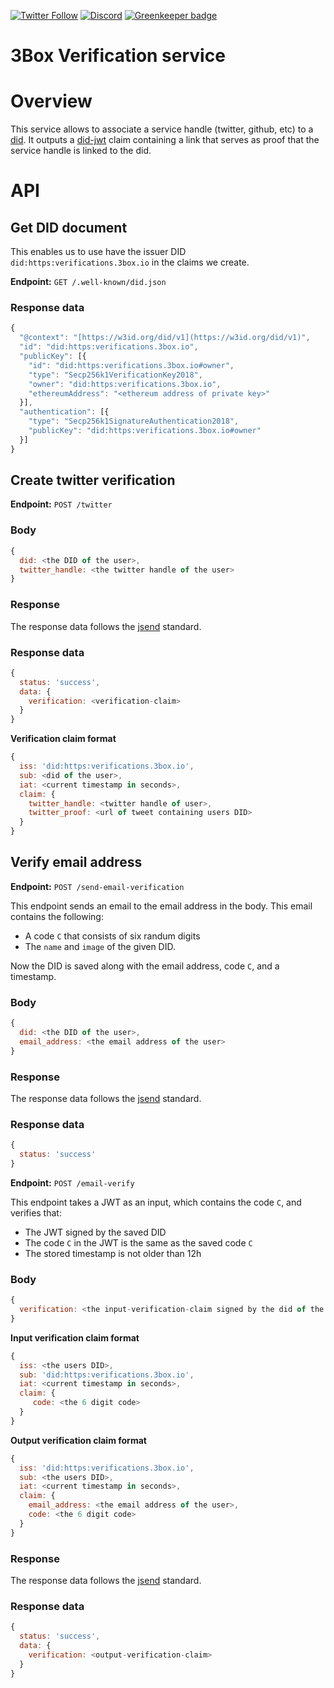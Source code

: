 [![Twitter Follow](https://img.shields.io/twitter/follow/3boxdb.svg?style=for-the-badge&label=Twitter)](https://twitter.com/3boxdb)
[![Discord](https://img.shields.io/discord/484729862368526356.svg?style=for-the-badge)](https://discordapp.com/invite/Z3f3Cxy) [![Greenkeeper badge](https://badges.greenkeeper.io/3box/3box-verifications.svg)](https://greenkeeper.io/)


# 3Box Verification service

# Overview

This service allows to associate a service handle (twitter, github, etc) to a [did](https://w3c-ccg.github.io/did-spec/). It outputs a [did-jwt](https://github.com/uport-project/did-jwt) claim containing a link that serves as proof that the service handle is linked to the did.


# API

## Get DID document

This enables us to use have the issuer DID `did:https:verifications.3box.io` in the claims we create.

**Endpoint:** `GET /.well-known/did.json`

### Response data

```js
{
  "@context": "[https://w3id.org/did/v1](https://w3id.org/did/v1)",
  "id": "did:https:verifications.3box.io",
  "publicKey": [{
    "id": "did:https:verifications.3box.io#owner",
    "type": "Secp256k1VerificationKey2018",
    "owner": "did:https:verifications.3box.io",
    "ethereumAddress": "<ethereum address of private key>"
  }],
  "authentication": [{
    "type": "Secp256k1SignatureAuthentication2018",
    "publicKey": "did:https:verifications.3box.io#owner"
  }]
}
```

## Create twitter verification

**Endpoint:** `POST /twitter`

### Body

```js
{
  did: <the DID of the user>,
  twitter_handle: <the twitter handle of the user>
}
```

### Response

The response data follows the [jsend](https://labs.omniti.com/labs/jsend) standard.

### Response data

```js
{
  status: 'success',
  data: {
    verification: <verification-claim>
  }
}
```

**Verification claim format**

```js
{
  iss: 'did:https:verifications.3box.io',
  sub: <did of the user>,
  iat: <current timestamp in seconds>,
  claim: {
    twitter_handle: <twitter handle of user>,
    twitter_proof: <url of tweet containing users DID>
  }
}
```

## Verify email address

**Endpoint:** `POST /send-email-verification`

This endpoint sends an email to the email address in the body. This email contains the following:
* A code `C` that consists of six randum digits
* The `name` and `image` of the given DID.

Now the DID is saved along with the email address, code `C`, and a timestamp.

### Body

```js
{
  did: <the DID of the user>,
  email_address: <the email address of the user>
}
```

### Response

The response data follows the [jsend](https://labs.omniti.com/labs/jsend) standard.

### Response data

```js
{
  status: 'success'
}
```

**Endpoint:** `POST /email-verify`

This endpoint takes a JWT as an input, which contains the code `C`, and verifies that:
* The JWT signed by the saved DID
* The code `C` in the JWT is the same as the saved code `C`
* The stored timestamp is not older than 12h


### Body

```js
{
  verification: <the input-verification-claim signed by the did of the user>
}
```

**Input verification claim format**

```js
{
  iss: <the users DID>,
  sub: 'did:https:verifications.3box.io',
  iat: <current timestamp in seconds>,
  claim: {
     code: <the 6 digit code>
  }
}
```

**Output verification claim format**

```js
{
  iss: 'did:https:verifications.3box.io',
  sub: <the users DID>,
  iat: <current timestamp in seconds>,
  claim: {
    email_address: <the email address of the user>,
    code: <the 6 digit code>
  }
}
```

### Response

The response data follows the [jsend](https://labs.omniti.com/labs/jsend) standard.

### Response data

```js
{
  status: 'success',
  data: {
    verification: <output-verification-claim>
  }
}
```
